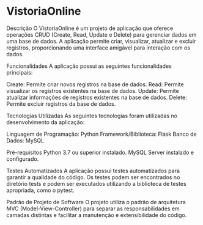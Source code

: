 # VistoriaOnline

Descrição
O VistoriaOnline é um projeto de aplicação que oferece operações CRUD (Create, Read, Update e Delete) para gerenciar dados em uma base de dados. A aplicação permite criar, visualizar, atualizar e excluir registros, proporcionando uma interface amigável para interação com os dados.

Funcionalidades
A aplicação possui as seguintes funcionalidades principais:

Create: Permite criar novos registros na base de dados.
Read: Permite visualizar os registros existentes na base de dados.
Update: Permite atualizar informações de registros existentes na base de dados.
Delete: Permite excluir registros da base de dados.

Tecnologias Utilizadas
As seguintes tecnologias foram utilizadas no desenvolvimento da aplicação:

Linguagem de Programação: Python
Framework/Biblioteca: Flask
Banco de Dados: MySQL

Pré-requisitos
Python 3.7 ou superior instalado.
MySQL Server instalado e configurado.

Testes Automatizados
A aplicação possui testes automatizados para garantir a qualidade do código. Os testes podem ser encontrados no diretório tests e podem ser executados utilizando a biblioteca de testes apropriada, como o pytest.

Padrão de Projeto de Software
O projeto utiliza o padrão de arquitetura MVC (Model-View-Controller) para separar as responsabilidades em camadas distintas e facilitar a manutenção e extensibilidade do código.
